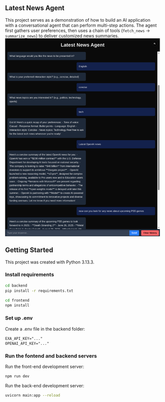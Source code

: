 ## Latest News Agent
This project serves as a demonstration of how to build an AI application with a conversational agent that can perform multi-step actions. The agent first gathers user preferences, then uses a chain of tools (`fetch_news` -> `summarize_news`) to deliver customized news summaries.
![demo](demo.png)

## Getting Started
This project was created with Python 3.13.3.

### Install requirements

```bash
cd backend
pip install -r requirements.txt
```

```bash
cd frontend
npm install
```

### Set up .env
Create a .env file in the backend folder:
```
EXA_API_KEY="..."
OPENAI_API_KEY="..."
```

### Run the fontend and backend servers

Run the front-end development server:

```bash
npm run dev
```

Run the back-end development server:

```bash
uvicorn main:app --reload
```
